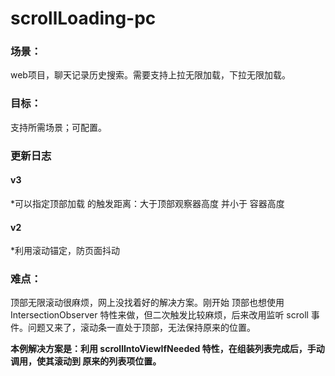 # scrollLoading-pc
### 场景：
web项目，聊天记录历史搜索。需要支持上拉无限加载，下拉无限加载。
### 目标：
支持所需场景；可配置。

### 更新日志
#### v3
*可以指定顶部加载 的触发距离：大于顶部观察器高度 并小于 容器高度
#### v2
*利用滚动锚定，防页面抖动

### 难点：
顶部无限滚动很麻烦，网上没找着好的解决方案。刚开始 顶部也想使用 IntersectionObserver 特性来做，但二次触发比较麻烦，后来改用监听 scroll 事件。问题又来了，滚动条一直处于顶部，无法保持原来的位置。

**本例解决方案是：利用 scrollIntoViewIfNeeded 特性，在组装列表完成后，手动调用，使其滚动到 原来的列表项位置。**